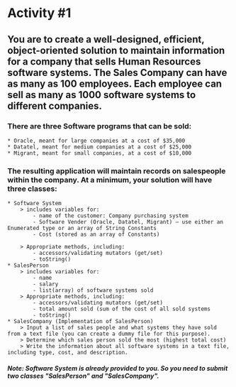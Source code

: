# Activity #1

## You are to create a well-designed, efficient, object-oriented solution to maintain information for a company that sells Human Resources software systems. The Sales Company can have as many as 100 employees. Each employee can sell as many as 1000 software systems to different companies.

### There are three Software programs that can be sold: 
    * Oracle, meant for large companies at a cost of $35,000 
    * Datatel, meant for medium companies at a cost of $25,000 
    * Migrant, meant for small companies, at a cost of $10,000

### The resulting application will maintain records on salespeople within the company. At a minimum, your solution will have three classes: 
    * Software System 
        > includes variables for: 
            - name of the customer: Company purchasing system 
            - Software Vender (Oracle, Datatel, Migrant) – use either an Enumerated type or an array of String Constants 
            - Cost (stored as an array of Constants) 

        > Appropriate methods, including: 
            - accessors/validating mutators (get/set) 
            - toString()
    * SalesPerson
        > includes variables for:
            - name
            - salary
            - list(array) of software systems sold
        > Appropriate methods, including:
            - accessors/validating mutators (get/set)
            - total amount sold (sum of the cost of all sold systems
            - toString() 
    * SalesCompany (Implementation of SalesPerson)
        > Input a list of sales people and what systems they have sold from a text file (you can create a dummy file for this purpose).
        > Determine which sales person sold the most (highest total cost) 
        > Write the information about all software systems in a text file, including type, cost, and description.

##### Note: Software System is already provided to you. So you need to submit two classes "SalesPerson" and "SalesCompany".
